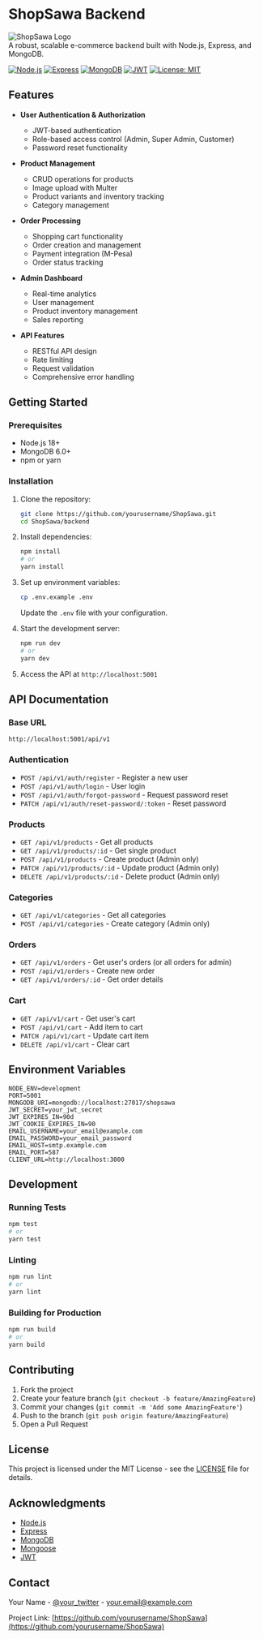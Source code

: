 # ShopSawa Backend

![ShopSawa Logo](https://via.placeholder.com/150x50?text=ShopSawa)  
A robust, scalable e-commerce backend built with Node.js, Express, and MongoDB.

[![Node.js](https://img.shields.io/badge/Node.js-18+-339933?logo=node.js&logoColor=white)](https://nodejs.org/)
[![Express](https://img.shields.io/badge/Express-000000?logo=express&logoColor=white)](https://expressjs.com/)
[![MongoDB](https://img.shields.io/badge/MongoDB-47A248?logo=mongodb&logoColor=white)](https://www.mongodb.com/)
[![JWT](https://img.shields.io/badge/JWT-000000?logo=jsonwebtokens&logoColor=white)](https://jwt.io/)
[![License: MIT](https://img.shields.io/badge/License-MIT-yellow.svg)](https://opensource.org/licenses/MIT)

## Features

- **User Authentication & Authorization**
  - JWT-based authentication
  - Role-based access control (Admin, Super Admin, Customer)
  - Password reset functionality

- **Product Management**
  - CRUD operations for products
  - Image upload with Multer
  - Product variants and inventory tracking
  - Category management

- **Order Processing**
  - Shopping cart functionality
  - Order creation and management
  - Payment integration (M-Pesa)
  - Order status tracking

- **Admin Dashboard**
  - Real-time analytics
  - User management
  - Product inventory management
  - Sales reporting

- **API Features**
  - RESTful API design
  - Rate limiting
  - Request validation
  - Comprehensive error handling

## Getting Started

### Prerequisites

- Node.js 18+
- MongoDB 6.0+
- npm or yarn

### Installation

1. Clone the repository:
   ```bash
   git clone https://github.com/yourusername/ShopSawa.git
   cd ShopSawa/backend
   ```

2. Install dependencies:
   ```bash
   npm install
   # or
   yarn install
   ```

3. Set up environment variables:
   ```bash
   cp .env.example .env
   ```
   Update the `.env` file with your configuration.

4. Start the development server:
   ```bash
   npm run dev
   # or
   yarn dev
   ```

5. Access the API at `http://localhost:5001`

## API Documentation

### Base URL
```
http://localhost:5001/api/v1
```

### Authentication
- `POST /api/v1/auth/register` - Register a new user
- `POST /api/v1/auth/login` - User login
- `POST /api/v1/auth/forgot-password` - Request password reset
- `PATCH /api/v1/auth/reset-password/:token` - Reset password

### Products
- `GET /api/v1/products` - Get all products
- `GET /api/v1/products/:id` - Get single product
- `POST /api/v1/products` - Create product (Admin only)
- `PATCH /api/v1/products/:id` - Update product (Admin only)
- `DELETE /api/v1/products/:id` - Delete product (Admin only)

### Categories
- `GET /api/v1/categories` - Get all categories
- `POST /api/v1/categories` - Create category (Admin only)

### Orders
- `GET /api/v1/orders` - Get user's orders (or all orders for admin)
- `POST /api/v1/orders` - Create new order
- `GET /api/v1/orders/:id` - Get order details

### Cart
- `GET /api/v1/cart` - Get user's cart
- `POST /api/v1/cart` - Add item to cart
- `PATCH /api/v1/cart` - Update cart item
- `DELETE /api/v1/cart` - Clear cart

## Environment Variables

```env
NODE_ENV=development
PORT=5001
MONGODB_URI=mongodb://localhost:27017/shopsawa
JWT_SECRET=your_jwt_secret
JWT_EXPIRES_IN=90d
JWT_COOKIE_EXPIRES_IN=90
EMAIL_USERNAME=your_email@example.com
EMAIL_PASSWORD=your_email_password
EMAIL_HOST=smtp.example.com
EMAIL_PORT=587
CLIENT_URL=http://localhost:3000
```

## Development

### Running Tests
```bash
npm test
# or
yarn test
```

### Linting
```bash
npm run lint
# or
yarn lint
```

### Building for Production
```bash
npm run build
# or
yarn build
```

## Contributing

1. Fork the project
2. Create your feature branch (`git checkout -b feature/AmazingFeature`)
3. Commit your changes (`git commit -m 'Add some AmazingFeature'`)
4. Push to the branch (`git push origin feature/AmazingFeature`)
5. Open a Pull Request

## License

This project is licensed under the MIT License - see the [LICENSE](LICENSE) file for details.

## Acknowledgments

- [Node.js](https://nodejs.org/)
- [Express](https://expressjs.com/)
- [MongoDB](https://www.mongodb.com/)
- [Mongoose](https://mongoosejs.com/)
- [JWT](https://jwt.io/)

## Contact

Your Name - [@your_twitter](https://twitter.com/your_twitter) - your.email@example.com

Project Link: [https://github.com/yourusername/ShopSawa](https://github.com/yourusername/ShopSawa)